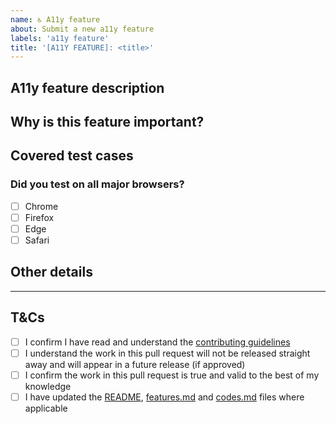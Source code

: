 ```yaml
---
name: ♿ A11y feature
about: Submit a new a11y feature
labels: 'a11y feature'
title: '[A11Y FEATURE]: <title>'
---
```


## A11y feature description
<!--
  Clearly and concisely describe the new a11y feature.
  Link to an existing issue if one exists.
  Provide screenshots.
-->

## Why is this feature important?
<!--
  Explain why this feature is important to have in Checka11y.css.
  Provide any relevant links to back up your reasoning.
  If this pull request resolves an `a11y feature` issue, you can leave this section out and just put "This is described in the linked issue."
-->

## Covered test cases
<!--
  Were any tests added or modified for this feature?
-->

### Did you test on all major browsers?
<!--
  Put an `x` in all the boxes that apply.
  If not, please add a brief explanation as to why you couldn't (e.g. "I couldn't test Safari because I don't have access to an Apple device").
-->
- [ ] Chrome
- [ ] Firefox
- [ ] Edge
- [ ] Safari

## Other details
<!--
  Please add any other details we should be aware of below that don't fit in any of the categories above (e.g. "I would like this pull request to contribute towards my Hacktoberfest contributions").
  If you have nothing to add here, put "N/A".
-->

---

## T&Cs
<!--
  Put an `x` in all the boxes that you agree to.
-->

- [ ] I confirm I have read and understand the [contributing guidelines](../../CONTRIBUTING.md)
- [ ] I understand the work in this pull request will not be released straight away and will appear in a future release (if approved)
- [ ] I confirm the work in this pull request is true and valid to the best of my knowledge
- [ ] I have updated the [README](../../README.md), [features.md](../../features.md) and [codes.md](../../codes.md) files where applicable